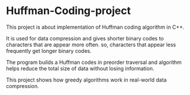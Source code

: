# Huffman-Coding-project

This project is about implementation of Huffman coding algorithm in C++.

It is used for data compression and gives shorter binary codes to characters that are appear more often. so, characters that appear less frequently get longer binary codes.

The program builds a Huffman codes in preorder traversal and algorithm helps reduce the total size of data without losing information.

This project shows how greedy algorithms work in real-world data compression.
